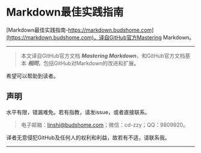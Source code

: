 # Markdown最佳实践指南

[Markdown最佳实践指南-https://markdown.budshome.com](https://markdown.budshome.com)，译自GitHub官方Mastering Markdown。

------

> 本文译自GitHub官方文档 **_Mastering Markdown_**，和GitHub官方文档基本 **_相同_**，包括GitHub对Markdown的改进和扩展。

希望可以帮助到读者。

## 声明

水平有限，错漏难免。若有指教，请发issue，或者直接联系。

> 电子邮箱：linshi@budshome.com；微信：cd-zzy；QQ：9809920。

译者无意侵犯GitHub及任何人的权利和利益，故若有不适，请联系我。

------
